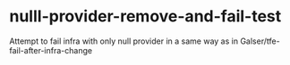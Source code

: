 # nulll-provider-remove-and-fail-test
Attempt to fail infra with only null provider in a same way as in Galser/tfe-fail-after-infra-change
